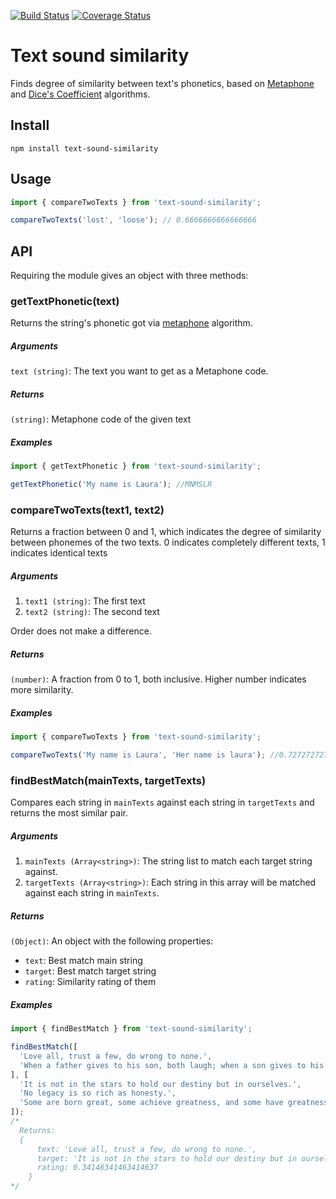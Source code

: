 [![Build Status](https://travis-ci.org/sljavi/text-sound-similarity.svg?branch=master)](https://travis-ci.org/sljavi/text-sound-similarity) [![Coverage Status](https://coveralls.io/repos/github/sljavi/text-sound-similarity/badge.svg?branch=master)](https://coveralls.io/github/sljavi/text-sound-similarity?branch=master)

# Text sound similarity

Finds degree of similarity between text's phonetics, based on [Metaphone](https://en.wikipedia.org/wiki/Metaphone) and [Dice's Coefficient](https://en.wikipedia.org/wiki/S%C3%B8rensen%E2%80%93Dice_coefficient) algorithms.

## Install

```
npm install text-sound-similarity
```

## Usage

```javascript
import { compareTwoTexts } from 'text-sound-similarity';

compareTwoTexts('lost', 'loose'); // 0.6666666666666666
```

## API

Requiring the module gives an object with three methods:

### getTextPhonetic(text)

Returns the string's phonetic got via [metaphone](https://en.wikipedia.org/wiki/Metaphone) algorithm.

##### Arguments

`text (string)`: The text you want to get as a Metaphone code.


##### Returns

`(string)`: Metaphone code of the given text

##### Examples

```javascript
import { getTextPhonetic } from 'text-sound-similarity';

getTextPhonetic('My name is Laura'); //MNMSLR
```

### compareTwoTexts(text1, text2)

Returns a fraction between 0 and 1, which indicates the degree of similarity between phonemes of the two texts. 0 indicates completely different texts, 1 indicates identical texts

##### Arguments

 1. `text1 (string)`: The first text
 2. `text2 (string)`: The second text

Order does not make a difference.

##### Returns

`(number)`: A fraction from 0 to 1, both inclusive. Higher number indicates more similarity.

##### Examples

```javascript
import { compareTwoTexts } from 'text-sound-similarity';

compareTwoTexts('My name is Laura', 'Her name is laura'); //0.7272727272727273
```

### findBestMatch(mainTexts, targetTexts)

Compares each string in `mainTexts` against each string in `targetTexts` and returns the most similar pair.

##### Arguments

 1. `mainTexts (Array<string>)`: The string list to match each target string against.
 2. `targetTexts (Array<string>)`: Each string in this array will be matched against each string in `mainTexts`.

##### Returns
`(Object)`: An object with the following properties:
 * `text`: Best match main string
 * `target`: Best match target string
 * `rating`: Similarity rating of them

##### Examples
```javascript
import { findBestMatch } from 'text-sound-similarity';

findBestMatch([
  'Love all, trust a few, do wrong to none.',
  'When a father gives to his son, both laugh; when a son gives to his father, both cry.'
], [
  'It is not in the stars to hold our destiny but in ourselves.',
  'No legacy is so rich as honesty.',
  'Some are born great, some achieve greatness, and some have greatness thrust upon them.'
]);
/*
  Returns:
  {
      text: 'Love all, trust a few, do wrong to none.',
      target: 'It is not in the stars to hold our destiny but in ourselves.',
      rating: 0.34146341463414637
    }
*/
```
